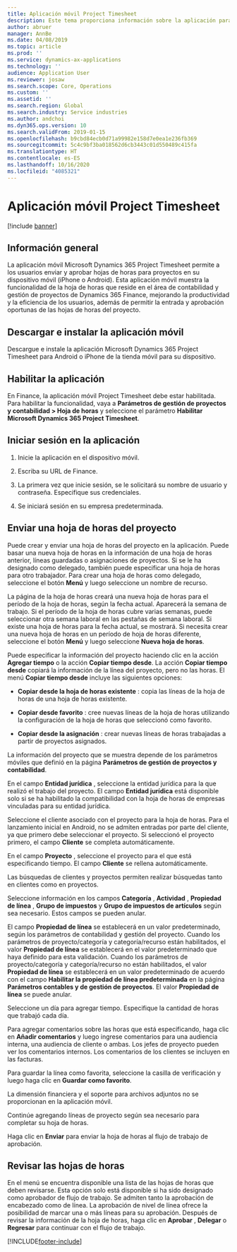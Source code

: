 ```yaml
---
title: Aplicación móvil Project Timesheet
description: Este tema proporciona información sobre la aplicación para dispositivos móviles Microsoft Dynamics 365 Project Timesheet. La aplicación móvil Project Timesheet permite a los usuarios enviar y aprobar hojas de horas para proyectos en su dispositivo móvil.
author: abruer
manager: AnnBe
ms.date: 04/08/2019
ms.topic: article
ms.prod: ''
ms.service: dynamics-ax-applications
ms.technology: ''
audience: Application User
ms.reviewer: josaw
ms.search.scope: Core, Operations
ms.custom: ''
ms.assetid: ''
ms.search.region: Global
ms.search.industry: Service industries
ms.author: andchoi
ms.dyn365.ops.version: 10
ms.search.validFrom: 2019-01-15
ms.openlocfilehash: b9cbd84ecb0d71a99982e158d7e0ea1e236fb369
ms.sourcegitcommit: 5c4c9bf3ba018562d6cb3443c01d550489c415fa
ms.translationtype: HT
ms.contentlocale: es-ES
ms.lasthandoff: 10/16/2020
ms.locfileid: "4085321"
---
```

# <a name="project-timesheet-mobile-application"></a>Aplicación móvil Project Timesheet

[!include [banner](../includes/banner.md)]

## <a name="overview"></a>Información general

La aplicación móvil Microsoft Dynamics 365 Project Timesheet permite a los usuarios enviar y aprobar hojas de horas para proyectos en su dispositivo móvil (iPhone o Android). Esta aplicación móvil muestra la funcionalidad de la hoja de horas que reside en el área de contabilidad y gestión de proyectos de Dynamics 365 Finance, mejorando la productividad y la eficiencia de los usuarios, además de permitir la entrada y aprobación oportunas de las hojas de horas del proyecto.

## <a name="download-and-install-the-mobile-app"></a>Descargar e instalar la aplicación móvil

Descargue e instale la aplicación Microsoft Dynamics 365 Project Timesheet para Android o iPhone de la tienda móvil para su dispositivo.

## <a name="enable-the-app"></a>Habilitar la aplicación 

En Finance, la aplicación móvil Project Timesheet debe estar habilitada. Para habilitar la funcionalidad, vaya a **Parámetros de gestión de proyectos y contabilidad \> Hoja de horas** y seleccione el parámetro **Habilitar Microsoft Dynamics 365 Project Timesheet**.

## <a name="sign-in-to-the-app"></a>Iniciar sesión en la aplicación

1.  Inicie la aplicación en el dispositivo móvil.

2.  Escriba su URL de Finance.

3.  La primera vez que inicie sesión, se le solicitará su nombre de usuario y contraseña. Especifique sus credenciales.

4.  Se iniciará sesión en su empresa predeterminada.

## <a name="submit-a-project-timesheet"></a>Enviar una hoja de horas del proyecto

Puede crear y enviar una hoja de horas del proyecto en la aplicación. Puede basar una nueva hoja de horas en la información de una hoja de horas anterior, líneas guardadas o asignaciones de proyectos. Si se le ha designado como delegado, también puede especificar una hoja de horas para otro trabajador. Para crear una hoja de horas como delegado, seleccione el botón **Menú** y luego seleccione un nombre de recurso.

La página de la hoja de horas creará una nueva hoja de horas para el período de la hoja de horas, según la fecha actual. Aparecerá la semana de trabajo. Si el período de la hoja de horas cubre varias semanas, puede seleccionar otra semana laboral en las pestañas de semana laboral.
Si existe una hoja de horas para la fecha actual, se mostrará. Si necesita crear una nueva hoja de horas en un período de hoja de horas diferente, seleccione el botón **Menú** y luego seleccione **Nueva hoja de horas**.

Puede especificar la información del proyecto haciendo clic en la acción **Agregar tiempo** o la acción **Copiar tiempo desde**. La acción **Copiar tiempo desde** copiará la información de la línea del proyecto, pero no las horas. El menú **Copiar tiempo desde** incluye las siguientes opciones:

- **Copiar desde la hoja de horas existente** : copia las líneas de la hoja de horas de una hoja de horas existente.

- **Copiar desde favorito** : cree nuevas líneas de la hoja de horas utilizando la configuración de la hoja de horas que seleccionó como favorito.

- **Copiar desde la asignación** : crear nuevas líneas de horas trabajadas a partir de proyectos asignados.

La información del proyecto que se muestra depende de los parámetros móviles que definió en la página **Parámetros de gestión de proyectos y contabilidad**.

En el campo **Entidad jurídica** , seleccione la entidad jurídica para la que realizó el trabajo del proyecto. El campo **Entidad jurídica** está disponible solo si se ha habilitado la compatibilidad con la hoja de horas de empresas vinculadas para su entidad jurídica.

Seleccione el cliente asociado con el proyecto para la hoja de horas. Para el lanzamiento inicial en Android, no se admiten entradas por parte del cliente, ya que primero debe seleccionar el proyecto. Si seleccionó el proyecto primero, el campo **Cliente** se completa automáticamente.

En el campo **Proyecto** , seleccione el proyecto para el que está especificando tiempo. El campo **Cliente** se rellena automáticamente.

Las búsquedas de clientes y proyectos permiten realizar búsquedas tanto en clientes como en proyectos.

Seleccione información en los campos **Categoría** , **Actividad** , **Propiedad de línea** , **Grupo de impuestos** y **Grupo de impuestos de artículos** según sea necesario. Estos campos se pueden anular.

El campo **Propiedad de línea** se establecerá en un valor predeterminado, según los parámetros de contabilidad y gestión del proyecto. Cuando los parámetros de proyecto/categoría y categoría/recurso están habilitados, el valor **Propiedad de línea** se establecerá en el valor predeterminado que haya definido para esta validación. Cuando los parámetros de proyecto/categoría y categoría/recurso no están habilitados, el valor **Propiedad de línea** se establecerá en un valor predeterminado de acuerdo con el campo **Habilitar la propiedad de línea predeterminada** en la página **Parámetros contables y de gestión de proyectos**. El valor **Propiedad de línea** se puede anular.

Seleccione un día para agregar tiempo. Especifique la cantidad de horas que trabajó cada día.

Para agregar comentarios sobre las horas que está especificando, haga clic en **Añadir comentarios** y luego ingrese comentarios para una audiencia interna, una audiencia de cliente o ambas.
Los jefes de proyecto pueden ver los comentarios internos. Los comentarios de los clientes se incluyen en las facturas.

Para guardar la línea como favorita, seleccione la casilla de verificación y luego haga clic en **Guardar como favorito**.

La dimensión financiera y el soporte para archivos adjuntos no se proporcionan en la aplicación móvil.

Continúe agregando líneas de proyecto según sea necesario para completar su hoja de horas.

Haga clic en **Enviar** para enviar la hoja de horas al flujo de trabajo de aprobación.

## <a name="review-timesheets"></a>Revisar las hojas de horas

En el menú se encuentra disponible una lista de las hojas de horas que deben revisarse. Esta opción solo está disponible si ha sido designado como aprobador de flujo de trabajo. Se admiten tanto la aprobación de encabezado como de línea. La aprobación de nivel de línea ofrece la posibilidad de marcar una o más líneas para su aprobación. Después de revisar la información de la hoja de horas, haga clic en **Aprobar** , **Delegar** o **Regresar** para continuar con el flujo de trabajo.


[!INCLUDE[footer-include](../includes/footer-banner.md)]